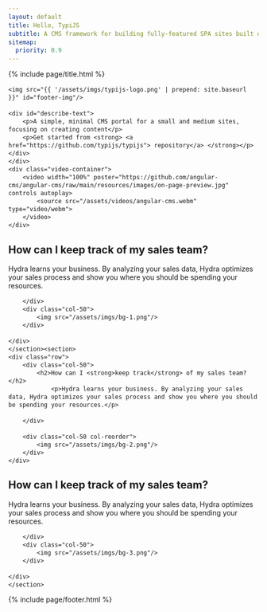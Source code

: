 ```yaml
---
layout: default
title: Hello, TypiJS
subtitle: A CMS framework for building fully-featured SPA sites built on Angular, NodeJS and MongoDB with TypeScript
sitemap:
  priority: 0.9
---
```


<div class="hero-banner">
	<div class="container">
	{% include page/title.html %}

    <img src="{{ '/assets/imgs/typijs-logo.png' | prepend: site.baseurl }}" id="footer-img"/>

	<div id="describe-text">
		<p>A simple, minimal CMS portal for a small and medium sites, focusing on creating content</p>
		<p>Get started from <strong> <a href="https://github.com/typijs/typijs"> repository</a> </strong></p>
	</div>
	</div>  
	<div class="video-container">
		<video width="100%" poster="https://github.com/angular-cms/angular-cms/raw/main/resources/images/on-page-preview.jpg" controls autoplay>
			<source src="/assets/videos/angular-cms.webm" type="video/webm">
		</video>
	</div>  
</div>

<div class="container">
<section>
	<div class="row">
		<div class="col-50">
				<h2>How can I <strong>keep track</strong> of my sales team?</h2>
				<p>Hydra learns your business. By analyzing your sales data, Hydra optimizes your sales process and show you where you should be spending your resources.</p>

		</div>
		<div class="col-50">
			<img src="/assets/imgs/bg-1.png"/>
		</div>
		
	</div>
	</section><section>
	<div class="row">
		<div class="col-50">
			<h2>How can I <strong>keep track</strong> of my sales team?</h2>
				<p>Hydra learns your business. By analyzing your sales data, Hydra optimizes your sales process and show you where you should be spending your resources.</p>

		</div>

		<div class="col-50 col-reorder">
			<img src="/assets/imgs/bg-2.png"/>
		</div>
	</div>
</section><section>
	<div class="row">
		<div class="col-50">
			<h2>How can I <strong>keep track</strong> of my sales team?</h2>
				<p>Hydra learns your business. By analyzing your sales data, Hydra optimizes your sales process and show you where you should be spending your resources.</p>

		</div>
		<div class="col-50">
			<img src="/assets/imgs/bg-3.png"/>
		</div>
		
	</div>
	</section>
</div>

{% include page/footer.html %}


